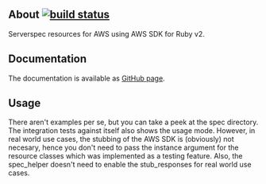 ## About [![build status](https://secure.travis-ci.org/SaltwaterC/serverspec-aws.png?branch=master)](https://travis-ci.org/SaltwaterC/serverspec-aws)

Serverspec resources for AWS using AWS SDK for Ruby v2.

## Documentation

The documentation is available as [GitHub page](http://saltwaterc.github.io/serverspec-aws/).

## Usage

There aren't examples per se, but you can take a peek at the spec directory. The integration tests against itself also shows the usage mode. However, in real world use cases, the stubbing of the AWS SDK is (obviously) not necesary, hence you don't need to pass the instance argument for the resource classes which was implemented as a testing feature. Also, the spec_helper doesn't need to enable the stub_responses for real world use cases.
